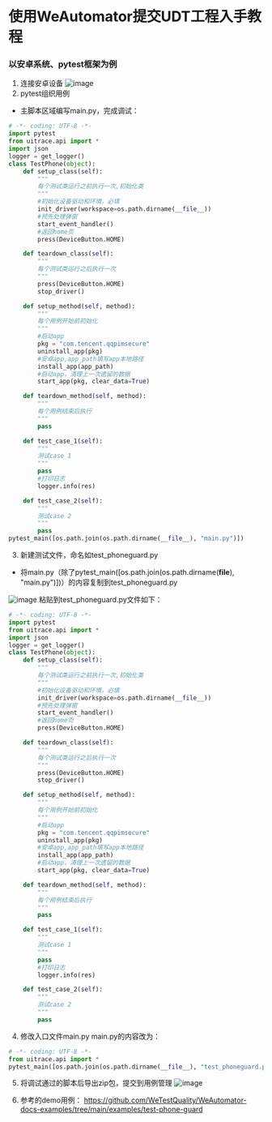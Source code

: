 # 使用WeAutomator提交UDT工程入手教程
### 以安卓系统、pytest框架为例
1. 连接安卓设备
![image](https://user-images.githubusercontent.com/102640628/175203791-4fb34bd7-31ab-4879-8afd-4e76773efc7a.png)
2. pytest组织用例
- 主脚本区域编写main.py，完成调试：
```python
# -*- coding: UTF-8 -*-
import pytest
from uitrace.api import *
import json
logger = get_logger()
class TestPhone(object):
    def setup_class(self):
        """
        每个测试类运行之前执行一次,初始化类
        """
        #初始化设备驱动和环境，必填
        init_driver(workspace=os.path.dirname(__file__))
        #预先处理弹窗
        start_event_handler()
        #返回home页
        press(DeviceButton.HOME)

    def teardown_class(self):
        """
        每个测试类运行之后执行一次
        """
        press(DeviceButton.HOME)
        stop_driver()

    def setup_method(self, method):
        """
        每个用例开始前初始化
        """
        #启动app
        pkg = "com.tencent.qqpimsecure"
        uninstall_app(pkg)
        #安卓app,app_path填写app本地路径
        install_app(app_path)
        #启动app，清理上一次遗留的数据
        start_app(pkg, clear_data=True)

    def teardown_method(self, method):
        """
        每个用例结束后执行
        """
        pass

    def test_case_1(self):
        """
        测试case 1 
        """
        pass
        #打印日志
        logger.info(res)

    def test_case_2(self):
        """
        测试case 2
        """
        pass
pytest_main([os.path.join(os.path.dirname(__file__), "main.py")])
```
3. 新建测试文件，命名如test_phoneguard.py
- 将main.py（除了pytest_main([os.path.join(os.path.dirname(__file__), "main.py")])）的内容复制到test_phoneguard.py

![image](https://user-images.githubusercontent.com/102640628/175204165-6329fc0e-4018-486f-b642-1b51fc17bc7a.png)
粘贴到test_phoneguard.py文件如下：
```python
# -*- coding: UTF-8 -*-
import pytest
from uitrace.api import *
import json
logger = get_logger()
class TestPhone(object):
    def setup_class(self):
        """
        每个测试类运行之前执行一次,初始化类
        """
        #初始化设备驱动和环境，必填
        init_driver(workspace=os.path.dirname(__file__))
        #预先处理弹窗
        start_event_handler()
        #返回home页
        press(DeviceButton.HOME)

    def teardown_class(self):
        """
        每个测试类运行之后执行一次
        """
        press(DeviceButton.HOME)
        stop_driver()

    def setup_method(self, method):
        """
        每个用例开始前初始化
        """
        #启动app
        pkg = "com.tencent.qqpimsecure"
        uninstall_app(pkg)
        #安卓app,app_path填写app本地路径
        install_app(app_path)
        #启动app，清理上一次遗留的数据
        start_app(pkg, clear_data=True)

    def teardown_method(self, method):
        """
        每个用例结束后执行
        """
        pass

    def test_case_1(self):
        """
        测试case 1 
        """
        pass
        #打印日志
        logger.info(res)

    def test_case_2(self):
        """
        测试case 2
        """
        pass
```
4. 修改入口文件main.py
main.py的内容改为：
```python
# -*- coding: UTF-8 -*-
from uitrace.api import *
pytest_main([os.path.join(os.path.dirname(__file__), "test_phoneguard.py")])
```
5. 将调试通过的脚本后导出zip包，提交到用例管理
![image](https://user-images.githubusercontent.com/102640628/175204282-685eab55-29bd-4641-b836-37bfa9e5c1dc.png)

6. 参考的demo用例：
    https://github.com/WeTestQuality/WeAutomator-docs-examples/tree/main/examples/test-phone-guard

